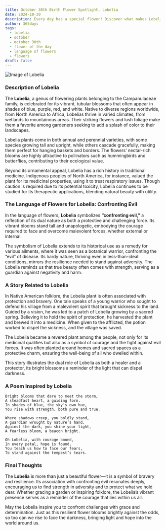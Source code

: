 ```yaml
---
title: October 30th Birth Flower Spotlight, Lobelia
date: 2024-10-30
description: Every day has a special flower! Discover what makes Lobelia unique as today’s birth flower and its symbolic meaning.
author: 365days
tags:
  - lobelia
  - october
  - october 30th
  - flower of the day
  - language of flowers
  - flowers
draft: false
---
```



![Image of Lobelia](https://cdn.pixabay.com/photo/2017/06/05/16/17/praise-lien-2374492_640.jpg#center)


### Description of Lobelia

The **Lobelia**, a genus of flowering plants belonging to the Campanulaceae family, is celebrated for its vibrant, tubular blossoms that often appear in shades of blue, purple, red, and white. Native to diverse regions worldwide, from North America to Africa, Lobelias thrive in varied climates, from wetlands to mountainous areas. Their striking flowers and lush foliage make them a favorite among gardeners seeking to add a splash of color to their landscapes.

Lobelia plants come in both annual and perennial varieties, with some species growing tall and upright, while others cascade gracefully, making them perfect for hanging baskets and borders. The flowers’ nectar-rich blooms are highly attractive to pollinators such as hummingbirds and butterflies, contributing to their ecological value.

Beyond its ornamental appeal, Lobelia has a rich history in traditional medicine. Indigenous peoples of North America, for instance, valued the plant for its medicinal properties, using it to treat respiratory issues. Though caution is required due to its potential toxicity, Lobelia continues to be studied for its therapeutic applications, blending natural beauty with utility.

### The Language of Flowers for Lobelia: Confronting Evil

In the language of flowers, **Lobelia** symbolizes **“confronting evil,”** a reflection of its dual nature as both a protective and challenging force. Its vibrant blooms stand tall and unapologetic, embodying the courage required to face and overcome malevolent forces, whether external or internal.

The symbolism of Lobelia extends to its historical use as a remedy for various ailments, where it was seen as a botanical warrior, confronting the “evil” of disease. Its hardy nature, thriving even in less-than-ideal conditions, mirrors the resilience needed to stand against adversity. The Lobelia reminds us that true beauty often comes with strength, serving as a guardian against negativity and harm.

### A Story Related to Lobelia

In Native American folklore, the Lobelia plant is often associated with protection and bravery. One tale speaks of a young warrior who sought to defend his village from a malevolent spirit that brought sickness to the land. Guided by a vision, he was led to a patch of Lobelia growing by a sacred spring. Believing it to hold the spirit of protection, he harvested the plant and brewed it into a medicine. When given to the afflicted, the potion worked to dispel the sickness, and the village was saved.

The Lobelia became a revered plant among the people, not only for its medicinal qualities but also as a symbol of courage and the fight against evil forces. It was often planted around homes and sacred spaces as a protective charm, ensuring the well-being of all who dwelled within.

This story illustrates the dual role of Lobelia as both a healer and a protector, its bright blossoms a reminder of the light that can dispel darkness.

### A Poem Inspired by Lobelia

```
Bright blooms that dare to meet the storm,  
A steadfast heart, a guiding form.  
In shades of blue, the sky’s own hue,  
You rise with strength, both pure and true.  

Where shadows creep, you boldly stand,  
A guardian wrought by nature’s hand.  
Against the dark, you shine your light,  
A fearless bloom, a beacon bright.  

Oh Lobelia, with courage bound,  
In every petal, hope is found.  
You teach us how to face our fears,  
To stand against the tempest’s tears.  
```

### Final Thoughts

The **Lobelia** is more than just a beautiful flower—it is a symbol of bravery and resilience. Its association with confronting evil resonates deeply, encouraging us to find strength in adversity and to protect what we hold dear. Whether gracing a garden or inspiring folklore, the Lobelia’s vibrant presence serves as a reminder of the courage that lies within us all.

May the Lobelia inspire you to confront challenges with grace and determination. Just as this resilient flower blooms brightly against the odds, so too can we rise to face the darkness, bringing light and hope into the world around us.



